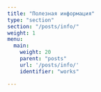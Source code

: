 ```yaml
---
title: "Полезная информация"
type: "section"
section: "/posts/info/"
weight: 1
menu:
  main:
    weight: 20
    parent: "posts"
    url: '/posts/info/'
    identifier: "works"

---
```

